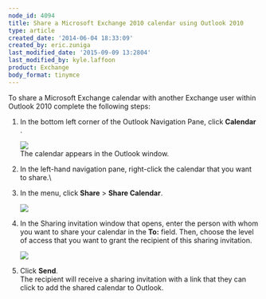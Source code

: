 ```yaml
---
node_id: 4094
title: Share a Microsoft Exchange 2010 calendar using Outlook 2010
type: article
created_date: '2014-06-04 18:33:09'
created_by: eric.zuniga
last_modified_date: '2015-09-09 13:2804'
last_modified_by: kyle.laffoon
product: Exchange
body_format: tinymce
---
```


To share a Microsoft Exchange calendar with another Exchange user within
Outlook 2010 complete the following steps:

1.  In the bottom left corner of the Outlook Navigation Pane, click
    **Calendar** . 

    ![](/knowledge_center/sites/default/files/field/image/4094.1a.png)\
     The calendar appears in the Outlook window.

2.  In the left-hand navigation pane, right-click the calendar that you
    want to share.\
      
3.  In the menu, click **Share** \> **Share Calendar**.

    ![](/knowledge_center/sites/default/files/field/image/4094.2a.png)

4.  In the Sharing invitation window that opens, enter the person with
    whom you want to share your calendar in the **To:** field. Then,
    choose the level of access that you want to grant the recipient of
    this sharing invitation.

    ![](/knowledge_center/sites/default/files/field/image/4094.3b.png)

5.  Click **Send**.\
     The recipient will receive a sharing invitation with a link that
    they can click to add the shared calendar to Outlook. 


